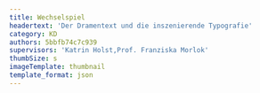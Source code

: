 ```yaml
---
title: Wechselspiel
headertext: 'Der Dramentext und die inszenierende Typografie'
category: KD
authors: 5bbfb74c7c939
supervisors: 'Katrin Holst,Prof. Franziska Morlok'
thumbSize: s
imageTemplate: thumbnail
template_format: json
---
```


